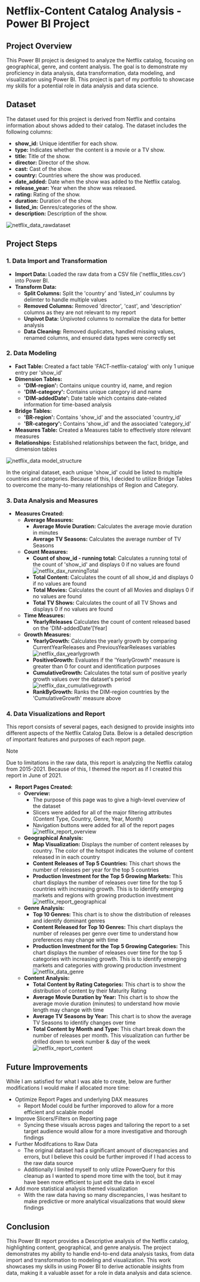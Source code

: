 # Netflix-Content Catalog Analysis - Power BI Project
## Project Overview
This Power BI project is designed to analyze the Netflix catalog, focusing on geographical, genre, and content analysis. The goal is to demonstrate my proficiency in data analysis, data transformation, data modeling, and visualization using Power BI. This project is part of my portfolio to showcase my skills for a potential role in data analysis and data science.

## Dataset
The dataset used for this project is derived from Netflix and contains information about shows added to their catalog. The dataset includes the following columns:
- **show_id:** Unique identifier for each show.
- **type:** Indicates whether the content is a movie or a TV show.
- **title:** Title of the show.
- **director:** Director of the show.
- **cast:** Cast of the show.
- **country:** Countries where the show was produced.
- **date_added:** Date when the show was added to the Netflix catalog.
- **release_year:** Year when the show was released.
- **rating:** Rating of the show.
- **duration:** Duration of the show.
- **listed_in:** Genres/categories of the show.
- **description:** Description of the show.

![netflix_data_rawdataset](https://github.com/ColeWSchulte/Netflix-Catalog-Analysis/assets/140651727/54a6d9d3-5eac-4a1c-acdc-128e72ace5ec)


## Project Steps
### 1. Data Import and Transformation
- **Import Data:** Loaded the raw data from a CSV file ('netflix_titles.csv') into Power BI.
- **Transform Data:**
  - **Split Columns:** Split the 'country' and 'listed_in' coulumns by delimter to handle multiple values
  - **Removed Columns:** Removed 'director', 'cast', and 'description' columns as they are not relevant to my report
  - **Unpivot Data:** Unpivoted columns to normalize the data for better analysis
  - **Data Cleaning:** Removed duplicates, handled missing values, renamed columns, and ensured data types were correctly set

### 2. Data Modeling
- **Fact Table:** Created a fact table 'FACT-netflix-catalog' with only 1 unique entry per 'show_id'
- **Dimension Tables:**
  - **'DIM-region':** Contains unique country id, name, and region
  - **'DIM-category':** Contains unique category id and name
  - **'DIM-addedDate':** Date table which contains date-related information for time-based analysis
- **Bridge Tables:**
  - **'BR-region':** Contains 'show_id' and the associated 'country_id'
  - **'BR-category':** Contains 'show_id' and the associated 'category_id'
- **Measures Table:** Created a Measures table to effectively store relevant measures
- **Relationships:** Established relationships between the fact, bridge, and dimension tables

![netflix_data model_structure](https://github.com/ColeWSchulte/Netflix-Catalog-Analysis/assets/140651727/76f4db93-6c22-445b-8805-91583b4f3271)


In the original dataset, each unique 'show_id' could be listed to multiple countries and categories. Because of this, I decided to utilize Bridge Tables to overcome the many-to-many relationships of  Region and Category. 

### 3. Data Analysis and Measures
- **Measures Created:**
  - **Average Measures:**
    - **Average Movie Duration:** Calculates the average movie duration in minutes
    - **Average TV Seasons:** Calculates the average number of TV Seasons 
  - **Count Measures:**
    - **Count of show_id - running total:** Calculates a running total of the count of 'show_id' and displays 0 if no values are found
      ![netflix_dax_runningTotal](https://github.com/ColeWSchulte/Netflix-Catalog-Analysis/assets/140651727/cea12454-6b35-4ae6-beca-646a3a172466)
    - **Total Content:** Calculates the count of all show_id and displays 0 if no values are found
    - **Total Movies:** Calculates the count of all Movies and displays 0 if no values are found
    - **Total TV Shows:** Calculates the count of all TV Shows and displays 0 if no values are found
  - **Time Measures:**
    - **YearlyReleases** Calculates the count of content released based on the 'DIM-addedDate'[Year] 
  - **Growth Measures:**
    - **YearlyGrowth:** Calculates the yearly growth by comparing CurrentYearReleases and PreviousYearReleases variables
      ![netflix_dax_yearlygrowth](https://github.com/ColeWSchulte/Netflix-Catalog-Analysis/assets/140651727/ea8a2663-e8a5-41dd-bcde-915165d26336)
    - **PositiveGrowth:** Evaluates if the 'YearlyGrowth" measure is greater than 0 for count and identification purposes
    - **CumulativeGrowth:** Calculates the total sum of positive yearly growth values over the dataset's period
      ![netflix_dax_cumulativegrowth](https://github.com/ColeWSchulte/Netflix-Catalog-Analysis/assets/140651727/bdca3966-abb6-4bde-b0d1-942034ea3b6f)
    - **RankByGrowth:** Ranks the DIM-region countries by the 'CumulativeGrowth' measure above

### 4. Data Visualizations and Report
This report consists of several pages, each designed to provide insights into different aspects of the Netflix Catalog Data. Below is a detailed description of important features and purposes of each report page.
>[!Note]
>Due to limitations in the raw data, this report is analyzing the Netflix catalog from 2015-2021. Because of this, I themed the report as if I created this report in June of 2021.

- **Report Pages Created:**
  - **Overview:**
    - The purpose of this page was to give a high-level overview of the dataset
    - Slicers were added for all of the major filtering attributes (Content Type, Country, Genre, Year, Month)
    - Navigation buttons were added for all of the report pages
   ![netflix_report_overview](https://github.com/ColeWSchulte/Netflix-Catalog-Analysis/assets/140651727/208f954c-7301-4efa-9ea5-a4798156915b)
  - **Geographical Analysis:**
    - **Map Visualization:** Displays the number of content releases by country. The color of the hotspot indicates the volume of content released in in each country
    - **Content Releases of Top 5 Countries:** This chart shows the number of releases per year for the top 5 countries
    - **Production Investment for the Top 5 Growing Markets:** This chart displays the number of releases over time for the top 5 countries with increasing growth. This is to identify emerging markets and regions with growing production investment
  ![netflix_report_geographical](https://github.com/ColeWSchulte/Netflix-Catalog-Analysis/assets/140651727/a62162d9-3bcc-456e-b02e-7d8c95c9b329)
  - **Genre Analysis:**
    - **Top 10 Genres:** This chart is to show the distribution of releases and identify dominant genres
    - **Content Released for Top 10 Genres:** This chart displays the number of releases per genre over time to understand how preferences may change with time
    - **Production Investment for the Top 5 Growing Categories:** This chart displays the number of releases over time for the top 5 categories with increasing growth. This is to identify emerging markets and categories with growing production investment
  ![netflix_data_genre](https://github.com/ColeWSchulte/Netflix-Catalog-Analysis/assets/140651727/4ef9940f-cec6-4b36-8549-6ea0f8cbd865)
  - **Content Analysis:**
    - **Total Content by Rating Categories:** This chart is to show the distribution of content by their Maturity Rating
    - **Average Movie Duration by Year:** This chart is to show the average movie duration (minutes) to understand how movie length may change with time
    - **Average TV Seasons by Year:** This chart is to show the average TV Seasons to identify changes over time
    - **Total Content by Month and Type:** This chart break down the number of releases per month. This visualization can further be drilled down to week number & day of the week
    ![netflix_report_content](https://github.com/ColeWSchulte/Netflix-Catalog-Analysis/assets/140651727/e7851f90-21da-449e-9cbb-ad73b2229bb0)

## Future Improvements
While I am satisfied for what I was able to create, below are further modifications I would make if allocated more time:
- Optimize Report Pages and underlying DAX measures
  - Report Model could be further imporoved to allow for a more efficient and scalable model
- Improve Slicers/Filters on Reporting page
  - Syncing these visuals across pages and tailoring the report to a set target audience would allow for a more investigative and thorough findings
- Further Modifcations to Raw Data
  - The original dataset had a significant amount of discrepancies and errors, but I believe this could be further improved if I had access to the raw data source
  - Additionally I limited myself to only utlize PowerQuery for this cleanup as I wanted to spend more time with the tool, but it may have been more efficient to just edit the data in excel
- Add more statistical analysis themed visualization
  - With the raw data having so many discrepancies, I was hesitant to make predictive or more analytical visualizations that would skew findings

## Conclusion
This Power BI report provides a Descriptive analysis of the Netflix catalog, highlighting content, geographical, and genre analysis. The project demonstrates my ability to handle end-to-end data analysis tasks, from data import and transformation to modeling and visualization. This work showcases my skills in using Power BI to derive actionable insights from data, making it a valuable asset for a role in data analysis and data science.   



